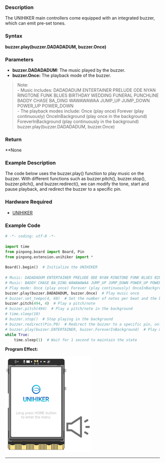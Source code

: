 ### **Description**
The UNIHIKER main controllers come equipped with an integrated buzzer, which can emit pre-set tones.
### **Syntax**
**buzzer.play(buzzer.DADADADUM, buzzer.Once)**
### **Parameters**
- **buzzer.DADADADUM:** The music played by the buzzer.
- **buzzer.Once:** The playback mode of the buzzer.

> Note:   
    - Music includes: DADADADUM ENTERTAINER PRELUDE ODE NYAN RINGTONE FUNK BLUES BIRTHDAY WEDDING FUNERAL PUNCHLINE BADDY CHASE BA_DING WAWAWAWAA JUMP_UP JUMP_DOWN POWER_UP POWER_DOWN  
    - The playback modes include: Once (play once) Forever (play continuously) OnceInBackground (play once in the background) ForeverInBackground (play continuously in the background)   buzzer.play(buzzer.DADADADUM, buzzer.Once)  

### **Return**
**None  
### **Example Description**
The code below uses the buzzer.play() function to play music on the buzzer. With different functions such as buzzer.pitch(), buzzer.stop(), buzzer.pitch(), and buzzer.redirect(), we can modify the tone, start and pause playback, and redirect the buzzer to a specific pin.
### **Hardware Required**

- [UNIHIKER](https://www.dfrobot.com/product-2691.html)
### **Example Code**
```python
# -*- coding: utf-8 -*-

import time
from pinpong.board import Board, Pin
from pinpong.extension.unihiker import *

Board().begin()  # Initialize the UNIHIKER

# Music: DADADADUM ENTERTAINER PRELUDE ODE NYAN RINGTONE FUNK BLUES BIRTHDAY WEDDING FUNERAL PUNCHLINE
# Music: BADDY CHASE BA_DING WAWAWAWAA JUMP_UP JUMP_DOWN POWER_UP POWER_DOWN
# Play mode: Once (play once) Forever (play continuously) OnceInBackground (play once in the background) ForeverInBackground (play continuously in the background)
buzzer.play(buzzer.DADADADUM, buzzer.Once)  # Play music once
# buzzer.set_tempo(4, 60)  # Set the number of notes per beat and the beats per minute
buzzer.pitch(494, 4)  # Play a pitch/note
# buzzer.pitch(494)  # Play a pitch/note in the background
# time.sleep(10)
# buzzer.stop()  # Stop playing in the background
# buzzer.redirect(Pin.P0)  # Redirect the buzzer to a specific pin, only supports PWM pins
# buzzer.play(buzzer.ENTERTAINER, buzzer.ForeverInBackground)  # Play music continuously in the background
while True:
    time.sleep(1)  # Wait for 1 second to maintain the state
```
**Program Effect:**  

![image.png](img/5_Buzzer/1722825855482-4f0c353a-efd8-493f-85f6-a2c1ccb68027.png)


---
